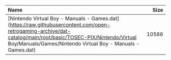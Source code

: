 |Name|Size|
|:---|---:|
|[Nintendo Virtual Boy - Manuals - Games.dat](https://raw.githubusercontent.com/open-retrogaming-archive/dat-catalog/main/root/basic/TOSEC-PIX/Nintendo/Virtual Boy/Manuals/Games/Nintendo Virtual Boy - Manuals - Games.dat)|10586|
